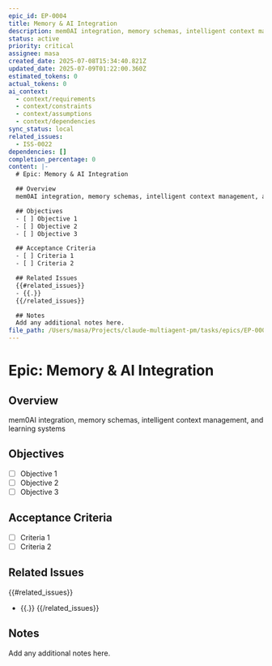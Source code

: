 ```yaml
---
epic_id: EP-0004
title: Memory & AI Integration
description: mem0AI integration, memory schemas, intelligent context management, and learning systems
status: active
priority: critical
assignee: masa
created_date: 2025-07-08T15:34:40.821Z
updated_date: 2025-07-09T01:22:00.360Z
estimated_tokens: 0
actual_tokens: 0
ai_context:
  - context/requirements
  - context/constraints
  - context/assumptions
  - context/dependencies
sync_status: local
related_issues:
  - ISS-0022
dependencies: []
completion_percentage: 0
content: |-
  # Epic: Memory & AI Integration

  ## Overview
  mem0AI integration, memory schemas, intelligent context management, and learning systems

  ## Objectives
  - [ ] Objective 1
  - [ ] Objective 2
  - [ ] Objective 3

  ## Acceptance Criteria
  - [ ] Criteria 1
  - [ ] Criteria 2

  ## Related Issues
  {{#related_issues}}
  - {{.}}
  {{/related_issues}}

  ## Notes
  Add any additional notes here.
file_path: /Users/masa/Projects/claude-multiagent-pm/tasks/epics/EP-0004-memory-ai-integration.md
---
```


# Epic: Memory & AI Integration

## Overview
mem0AI integration, memory schemas, intelligent context management, and learning systems

## Objectives
- [ ] Objective 1
- [ ] Objective 2
- [ ] Objective 3

## Acceptance Criteria
- [ ] Criteria 1
- [ ] Criteria 2

## Related Issues
{{#related_issues}}
- {{.}}
{{/related_issues}}

## Notes
Add any additional notes here.
